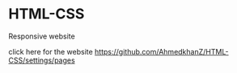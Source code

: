 # HTML-CSS
Responsive website


click here for the website https://github.com/AhmedkhanZ/HTML-CSS/settings/pages
